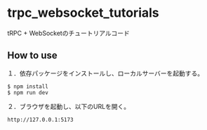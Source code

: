 # trpc_websocket_tutorials

tRPC + WebSocketのチュートリアルコード

## How to use

１．依存パッケージをインストールし、ローカルサーバーを起動する。

```
$ npm install
$ npm run dev
```

２．ブラウザを起動し、以下のURLを開く。

```
http://127.0.0.1:5173
```

